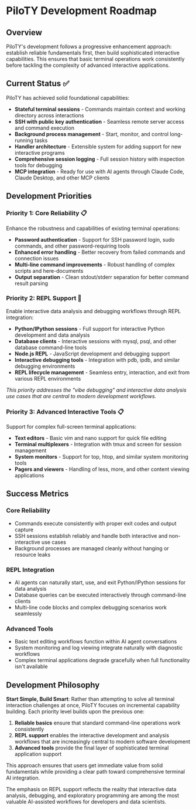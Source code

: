 # PiloTY Development Roadmap

## Overview

PiloTY's development follows a progressive enhancement approach: establish reliable fundamentals first, then build sophisticated interactive capabilities. This ensures that basic terminal operations work consistently before tackling the complexity of advanced interactive applications.

## Current Status ✅

PiloTY has achieved solid foundational capabilities:

- **Stateful terminal sessions** - Commands maintain context and working directory across interactions
- **SSH with public key authentication** - Seamless remote server access and command execution
- **Background process management** - Start, monitor, and control long-running tasks
- **Handler architecture** - Extensible system for adding support for new interactive programs
- **Comprehensive session logging** - Full session history with inspection tools for debugging
- **MCP integration** - Ready for use with AI agents through Claude Code, Claude Desktop, and other MCP clients

## Development Priorities

### Priority 1: Core Reliability 📋

Enhance the robustness and capabilities of existing terminal operations:

- **Password authentication** - Support for SSH password login, sudo commands, and other password-requiring tools
- **Enhanced error handling** - Better recovery from failed commands and connection issues
- **Multi-line command improvements** - Robust handling of complex scripts and here-documents
- **Output separation** - Clean stdout/stderr separation for better command result parsing

### Priority 2: REPL Support 🎯

Enable interactive data analysis and debugging workflows through REPL integration:

- **Python/IPython sessions** - Full support for interactive Python development and data analysis
- **Database clients** - Interactive sessions with mysql, psql, and other database command-line tools
- **Node.js REPL** - JavaScript development and debugging support
- **Interactive debugging tools** - Integration with pdb, ipdb, and similar debugging environments
- **REPL lifecycle management** - Seamless entry, interaction, and exit from various REPL environments

*This priority addresses the "vibe debugging" and interactive data analysis use cases that are central to modern development workflows.*

### Priority 3: Advanced Interactive Tools 📋

Support for complex full-screen terminal applications:

- **Text editors** - Basic vim and nano support for quick file editing
- **Terminal multiplexers** - Integration with tmux and screen for session management
- **System monitors** - Support for top, htop, and similar system monitoring tools
- **Pagers and viewers** - Handling of less, more, and other content viewing applications

## Success Metrics

### Core Reliability
- Commands execute consistently with proper exit codes and output capture
- SSH sessions establish reliably and handle both interactive and non-interactive use cases
- Background processes are managed cleanly without hanging or resource leaks

### REPL Integration  
- AI agents can naturally start, use, and exit Python/IPython sessions for data analysis
- Database queries can be executed interactively through command-line clients
- Multi-line code blocks and complex debugging scenarios work seamlessly

### Advanced Tools
- Basic text editing workflows function within AI agent conversations
- System monitoring and log viewing integrate naturally with diagnostic workflows
- Complex terminal applications degrade gracefully when full functionality isn't available

## Development Philosophy

**Start Simple, Build Smart**: Rather than attempting to solve all terminal interaction challenges at once, PiloTY focuses on incremental capability building. Each priority level builds upon the previous one:

1. **Reliable basics** ensure that standard command-line operations work consistently
2. **REPL support** enables the interactive development and analysis workflows that are increasingly central to modern software development
3. **Advanced tools** provide the final layer of sophisticated terminal application support

This approach ensures that users get immediate value from solid fundamentals while providing a clear path toward comprehensive terminal AI integration.

The emphasis on REPL support reflects the reality that interactive data analysis, debugging, and exploratory programming are among the most valuable AI-assisted workflows for developers and data scientists.